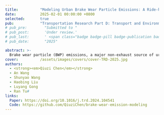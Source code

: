 ```yaml
---
title:          "Modeling Urban Brake Wear Particle Emissions: A Ride-hailing Case in Chengdu, China"
date:           2025-02-01 00:00:00 +0800
selected:       true
pub:            "Transportation Research Part D: Transport and Environment"
# pub_pre:        "Submitted to "
# pub_post:       'Under review.'
# pub_last:       ' <span class="badge badge-pill badge-publication badge-success">Spotlight</span>'
# pub_date:       "2025"

abstract: >-
  Brake wear particle (BWP) emissions, a major non-exhaust source of urban air pollution, will be regulated under Euro 7 standards. However, current knowledge on quantifying urban BWP emissions and their spatiotemporal variations is insufficient. This study incorporates an operating-mode-based modeling framework with large-scale ride-hailing trajectories and local survey data from Chengdu, China. The local PM10 emission factor was estimated to be 27 ± 4 mg/km/veh, higher than the literature due to frequent braking. By applying interpretable machine learning for trip-level analysis, strong correlations were identified between BWP emissions and driving characteristics like braking frequency, intensity, speed, and road grade, highlighting the need for reducing on-road braking through better driving and traffic management. Spatiotemporal analysis indicated emissions spike during congested hours, which are also highly correlated with sensitive spots like healthcare facilities. The results shed light on targeted strategies to mitigate the environmental and health impacts of BWP emissions.
cover:          /assets/images/covers/cover-TRD-2025.jpg
authors:
  - <strong><em>Qiuzi Chen</em></strong>
  - An Wang
  - Shunyao Wang
  - Haobing Liu
  - Luyang Gong
  - Ran Tu#
links:
  Paper: https://doi.org/10.1016/j.trd.2024.104541
  Code: https://github.com/QiuziChen/brake-wear-emission-modeling
---
```

